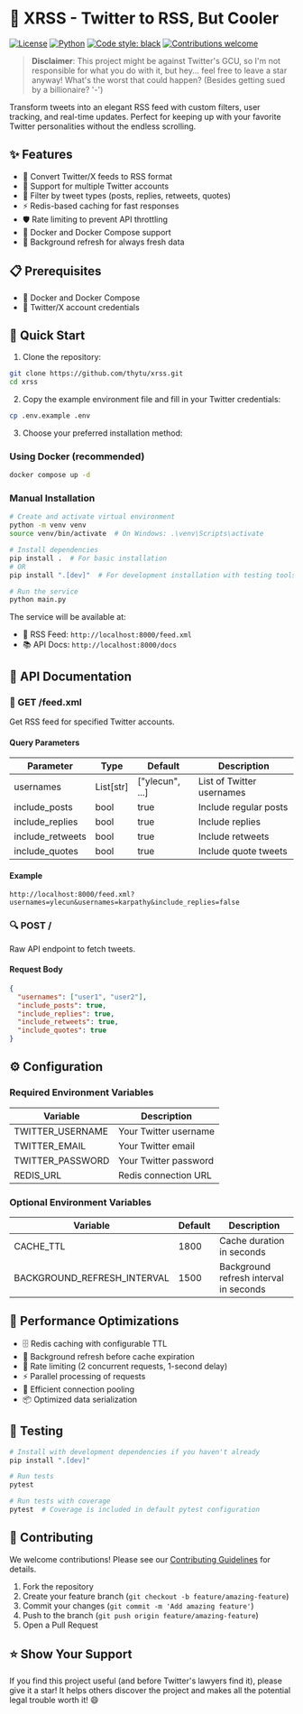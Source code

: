 # 🌟 XRSS - Twitter to RSS, But Cooler

[![License](https://img.shields.io/github/license/thytu/XRSS)](LICENSE)
[![Python](https://img.shields.io/badge/python-3.10%2B-blue)](https://www.python.org/downloads/)
[![Code style: black](https://img.shields.io/badge/code%20style-black-000000.svg)](https://github.com/psf/black)
[![Contributions welcome](https://img.shields.io/badge/contributions-welcome-brightgreen.svg)](CONTRIBUTING.md)

> **Disclaimer**: This project might be against Twitter's GCU, so I'm not responsible for what you do with it, but hey... feel free to leave a star anyway! What's the worst that could happen? (Besides getting sued by a billionaire? '-')

Transform tweets into an elegant RSS feed with custom filters, user tracking, and real-time updates. Perfect for keeping up with your favorite Twitter personalities without the endless scrolling.

## ✨ Features

- 🔄 Convert Twitter/X feeds to RSS format
- 👥 Support for multiple Twitter accounts
- 🎯 Filter by tweet types (posts, replies, retweets, quotes)
- ⚡ Redis-based caching for fast responses
- 🛡️ Rate limiting to prevent API throttling
- 🐳 Docker and Docker Compose support
- 🔄 Background refresh for always fresh data

## 📋 Prerequisites

- 🐳 Docker and Docker Compose
- 🔑 Twitter/X account credentials

## 🚀 Quick Start

1. Clone the repository:
```bash
git clone https://github.com/thytu/xrss.git
cd xrss
```

2. Copy the example environment file and fill in your Twitter credentials:
```bash
cp .env.example .env
```

3. Choose your preferred installation method:

### Using Docker (recommended)
```bash
docker compose up -d
```

### Manual Installation
```bash
# Create and activate virtual environment
python -m venv venv
source venv/bin/activate  # On Windows: .\venv\Scripts\activate

# Install dependencies
pip install .  # For basic installation
# OR
pip install ".[dev]"  # For development installation with testing tools

# Run the service
python main.py
```

The service will be available at:
- 📰 RSS Feed: `http://localhost:8000/feed.xml`
- 📚 API Docs: `http://localhost:8000/docs`

## 🔌 API Documentation

### 📡 GET /feed.xml
Get RSS feed for specified Twitter accounts.

#### Query Parameters
| Parameter | Type | Default | Description |
|-----------|------|---------|-------------|
| usernames | List[str] | ["ylecun", ...] | List of Twitter usernames |
| include_posts | bool | true | Include regular posts |
| include_replies | bool | true | Include replies |
| include_retweets | bool | true | Include retweets |
| include_quotes | bool | true | Include quote tweets |

#### Example
```
http://localhost:8000/feed.xml?usernames=ylecun&usernames=karpathy&include_replies=false
```

### 🔍 POST /
Raw API endpoint to fetch tweets.

#### Request Body
```json
{
  "usernames": ["user1", "user2"],
  "include_posts": true,
  "include_replies": true,
  "include_retweets": true,
  "include_quotes": true
}
```

## ⚙️ Configuration

### Required Environment Variables
| Variable | Description |
|----------|-------------|
| TWITTER_USERNAME | Your Twitter username |
| TWITTER_EMAIL | Your Twitter email |
| TWITTER_PASSWORD | Your Twitter password |
| REDIS_URL | Redis connection URL |

### Optional Environment Variables
| Variable | Default | Description |
|----------|---------|-------------|
| CACHE_TTL | 1800 | Cache duration in seconds |
| BACKGROUND_REFRESH_INTERVAL | 1500 | Background refresh interval in seconds |

## 🚄 Performance Optimizations

- 🗄️ Redis caching with configurable TTL
- 🔄 Background refresh before cache expiration
- 🚦 Rate limiting (2 concurrent requests, 1-second delay)
- ⚡ Parallel processing of requests
- 🔄 Efficient connection pooling
- 📦 Optimized data serialization

## 🧪 Testing

```bash
# Install with development dependencies if you haven't already
pip install ".[dev]"

# Run tests
pytest

# Run tests with coverage
pytest  # Coverage is included in default pytest configuration
```

## 🤝 Contributing

We welcome contributions! Please see our [Contributing Guidelines](CONTRIBUTING.md) for details.

1. Fork the repository
2. Create your feature branch (`git checkout -b feature/amazing-feature`)
3. Commit your changes (`git commit -m 'Add amazing feature'`)
4. Push to the branch (`git push origin feature/amazing-feature`)
5. Open a Pull Request

## ⭐ Show Your Support

If you find this project useful (and before Twitter's lawyers find it), please give it a star! It helps others discover the project and makes all the potential legal trouble worth it! 😄
